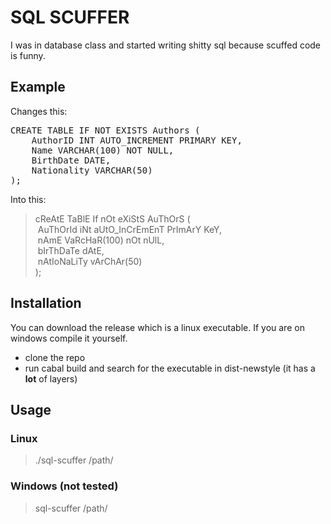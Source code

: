 # SQL SCUFFER
I was in database class and started writing shitty sql because scuffed code is funny.
## Example
Changes this:
<pre>
CREATE TABLE IF NOT EXISTS Authors (
    AuthorID INT AUTO_INCREMENT PRIMARY KEY,
    Name VARCHAR(100) NOT NULL,
    BirthDate DATE,
    Nationality VARCHAR(50)
);
</pre> 


Into this:
> cReAtE TaBlE If nOt eXiStS AuThOrS ( <br>
&nbsp;AuThOrId iNt aUtO_InCrEmEnT PrImArY KeY, <br>
&nbsp;nAmE VaRcHaR(100) nOt nUlL, <br>
&nbsp;bIrThDaTe dAtE, <br>
&nbsp;nAtIoNaLiTy vArChAr(50) <br>
); <br>


## Installation
You can download the release which is a linux executable.
If you are on windows compile it yourself.
- clone the repo
- run cabal build and search for the executable in dist-newstyle (it has a **lot** of layers)
## Usage 
### Linux 
> ./sql-scuffer /path/
### Windows (not tested)
> sql-scuffer /path/


